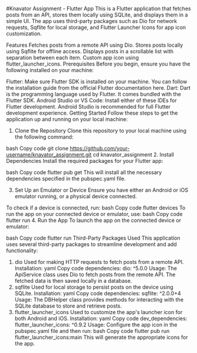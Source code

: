 #Knavator Assignment - Flutter App
This is a Flutter application that fetches posts from an API, stores them locally using SQLite, and displays them in a simple UI. The app uses third-party packages such as Dio for network requests, Sqflite for local storage, and Flutter Launcher Icons for app icon customization.

Features
Fetches posts from a remote API using Dio.
Stores posts locally using Sqflite for offline access.
Displays posts in a scrollable list with separation between each item.
Custom app icon using flutter_launcher_icons.
Prerequisites
Before you begin, ensure you have the following installed on your machine:

Flutter: Make sure Flutter SDK is installed on your machine. You can follow the installation guide from the official Flutter documentation here.
Dart: Dart is the programming language used by Flutter. It comes bundled with the Flutter SDK.
Android Studio or VS Code: Install either of these IDEs for Flutter development. Android Studio is recommended for full Flutter development experience.
Getting Started
Follow these steps to get the application up and running on your local machine:

1. Clone the Repository
Clone this repository to your local machine using the following command:

bash
Copy code
git clone https://github.com/your-username/knavator_assignment.git
cd knavator_assignment
2. Install Dependencies
Install the required packages for your Flutter app:

bash
Copy code
flutter pub get
This will install all the necessary dependencies specified in the pubspec.yaml file.

3. Set Up an Emulator or Device
Ensure you have either an Android or iOS emulator running, or a physical device connected.

To check if a device is connected, run:
bash
Copy code
flutter devices
To run the app on your connected device or emulator, use:
bash
Copy code
flutter run
4. Run the App
To launch the app on the connected device or emulator:

bash
Copy code
flutter run
Third-Party Packages Used
This application uses several third-party packages to streamline development and add functionality:

1. dio
Used for making HTTP requests to fetch posts from a remote API.
Installation:
yaml
Copy code
dependencies:
  dio: ^5.0.0
Usage: The ApiService class uses Dio to fetch posts from the remote API. The fetched data is then saved locally in a database.
2. sqflite
Used for local storage to persist posts on the device using SQLite.
Installation:
yaml
Copy code
dependencies:
  sqflite: ^2.0.0+4
Usage: The DBHelper class provides methods for interacting with the SQLite database to store and retrieve posts.
3. flutter_launcher_icons
Used to customize the app's launcher icon for both Android and iOS.
Installation:
yaml
Copy code
dev_dependencies:
  flutter_launcher_icons: ^0.9.2
Usage: Configure the app icon in the pubspec.yaml file and then run:
bash
Copy code
flutter pub run flutter_launcher_icons:main
This will generate the appropriate icons for the app.
